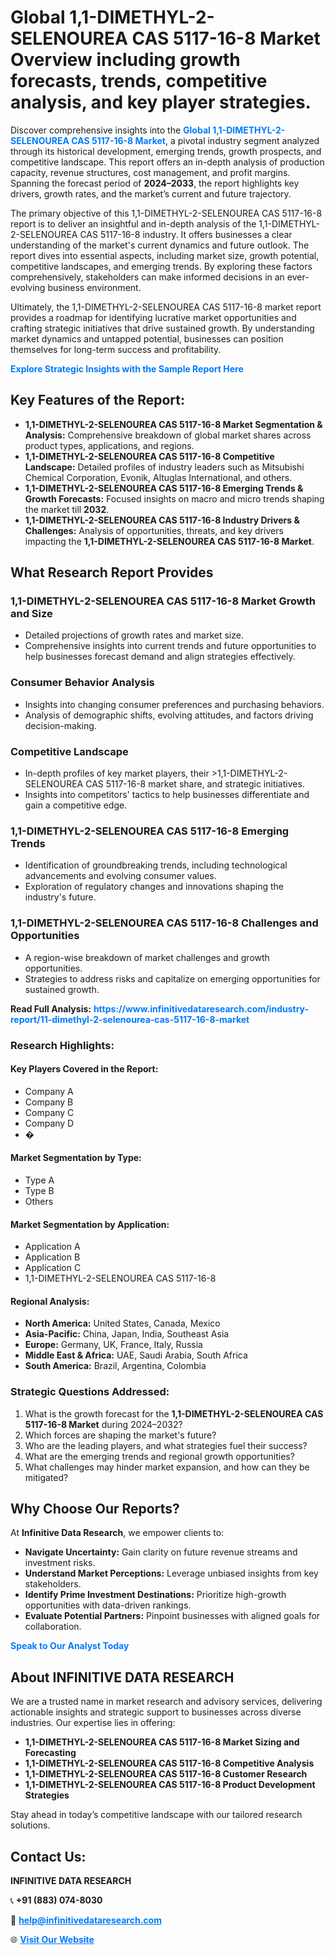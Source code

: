 <h1>Global 1,1-DIMETHYL-2-SELENOUREA CAS 5117-16-8 Market Overview including growth forecasts, trends, competitive analysis, and key player strategies.</h1>
<p>
Discover comprehensive insights into the 
<a href="https://www.infinitivedataresearch.com/industry-report/11-dimethyl-2-selenourea-cas-5117-16-8-market" rel="dofollow" style="color: #007BFF; text-decoration: none;"><strong>Global 1,1-DIMETHYL-2-SELENOUREA CAS 5117-16-8 Market</strong></a>, a pivotal industry segment analyzed through its historical development, emerging trends, growth prospects, and competitive landscape. This report offers an in-depth analysis of production capacity, revenue structures, cost management, and profit margins. Spanning the forecast period of <strong>2024–2033</strong>, the report highlights key drivers, growth rates, and the market’s current and future trajectory.
</p>
<p>
The primary objective of this 1,1-DIMETHYL-2-SELENOUREA CAS 5117-16-8 report is to deliver an insightful and in-depth analysis of the 1,1-DIMETHYL-2-SELENOUREA CAS 5117-16-8 industry. It offers businesses a clear understanding of the market's current dynamics and future outlook. The report dives into essential aspects, including market size, growth potential, competitive landscapes, and emerging trends. By exploring these factors comprehensively, stakeholders can make informed decisions in an ever-evolving business environment.
</p>
<p>
Ultimately, the 1,1-DIMETHYL-2-SELENOUREA CAS 5117-16-8 market report provides a roadmap for identifying lucrative market opportunities and crafting strategic initiatives that drive sustained growth. By understanding market dynamics and untapped potential, businesses can position themselves for long-term success and profitability.
</p>
<p>
<a href="https://www.infinitivedataresearch.com/request-sample/reportId=110169" style="color: #007BFF; text-decoration: none;"><strong>Explore Strategic Insights with the Sample Report Here</strong></a>
</p>

<h2>Key Features of the Report:</h2>
<ul>
<li><strong>1,1-DIMETHYL-2-SELENOUREA CAS 5117-16-8 Market Segmentation & Analysis:</strong> Comprehensive breakdown of global market shares across product types, applications, and regions.</li>
<li><strong>1,1-DIMETHYL-2-SELENOUREA CAS 5117-16-8 Competitive Landscape:</strong> Detailed profiles of industry leaders such as Mitsubishi Chemical Corporation, Evonik, Altuglas International, and others.</li>
<li><strong>1,1-DIMETHYL-2-SELENOUREA CAS 5117-16-8 Emerging Trends & Growth Forecasts:</strong> Focused insights on macro and micro trends shaping the market till <strong>2032</strong>.</li>
<li><strong>1,1-DIMETHYL-2-SELENOUREA CAS 5117-16-8 Industry Drivers & Challenges:</strong> Analysis of opportunities, threats, and key drivers impacting the <strong>1,1-DIMETHYL-2-SELENOUREA CAS 5117-16-8 Market</strong>.</li>
</ul>

<h2>What Research Report Provides</h2>
<h3>1,1-DIMETHYL-2-SELENOUREA CAS 5117-16-8 Market Growth and Size</h3>
<ul>
<li>Detailed projections of growth rates and market size.</li>
<li>Comprehensive insights into current trends and future opportunities to help businesses forecast demand and align strategies effectively.</li>
</ul>

<h3>Consumer Behavior Analysis</h3>
<ul>
<li>Insights into changing consumer preferences and purchasing behaviors.</li>
<li>Analysis of demographic shifts, evolving attitudes, and factors driving decision-making.</li>
</ul>

<h3>Competitive Landscape</h3>
<ul>
<li>In-depth profiles of key market players, their >1,1-DIMETHYL-2-SELENOUREA CAS 5117-16-8 market share, and strategic initiatives.</li>
<li>Insights into competitors' tactics to help businesses differentiate and gain a competitive edge.</li>
</ul>

<h3>1,1-DIMETHYL-2-SELENOUREA CAS 5117-16-8 Emerging Trends</h3>
<ul>
<li>Identification of groundbreaking trends, including technological advancements and evolving consumer values.</li>
<li>Exploration of regulatory changes and innovations shaping the industry's future.</li>
</ul>

<h3>1,1-DIMETHYL-2-SELENOUREA CAS 5117-16-8 Challenges and Opportunities</h3>
<ul>
<li>A region-wise breakdown of market challenges and growth opportunities.</li>
<li>Strategies to address risks and capitalize on emerging opportunities for sustained growth.</li>
</ul>
<p><strong>Read Full Analysis:</strong> <a href="https://www.infinitivedataresearch.com/industry-report/11-dimethyl-2-selenourea-cas-5117-16-8-market" rel="dofollow" style="color: #007BFF; text-decoration: none;"><strong>https://www.infinitivedataresearch.com/industry-report/11-dimethyl-2-selenourea-cas-5117-16-8-market</strong></a></p>
<h3>Research Highlights:</h3>
<h4>Key Players Covered in the Report:</h4>
<ul><li>Company A</li><li>Company B</li><li>Company C</li><li>Company D</li><li>�</li></ul>
<h4>Market Segmentation by Type:</h4>
<ul><li>Type A</li><li>Type B</li><li>Others</li></ul>
<h4>Market Segmentation by Application:</h4>
<ul><li>Application A</li><li>Application B</li><li>Application C</li><li>1,1-DIMETHYL-2-SELENOUREA CAS 5117-16-8</li></ul>

<h4>Regional Analysis:</h4>
<ul>
<li><strong>North America:</strong> United States, Canada, Mexico</li>
<li><strong>Asia-Pacific:</strong> China, Japan, India, Southeast Asia</li>
<li><strong>Europe:</strong> Germany, UK, France, Italy, Russia</li>
<li><strong>Middle East & Africa:</strong> UAE, Saudi Arabia, South Africa</li>
<li><strong>South America:</strong> Brazil, Argentina, Colombia</li>
</ul>

<h3>Strategic Questions Addressed:</h3>
<ol>
<li>What is the growth forecast for the <strong>1,1-DIMETHYL-2-SELENOUREA CAS 5117-16-8 Market</strong> during 2024–2032?</li>
<li>Which forces are shaping the market's future?</li>
<li>Who are the leading players, and what strategies fuel their success?</li>
<li>What are the emerging trends and regional growth opportunities?</li>
<li>What challenges may hinder market expansion, and how can they be mitigated?</li>
</ol>

<h2>Why Choose Our Reports?</h2>
<p>At <strong>Infinitive Data Research</strong>, we empower clients to:</p>
<ul>
<li><strong>Navigate Uncertainty:</strong> Gain clarity on future revenue streams and investment risks.</li>
<li><strong>Understand Market Perceptions:</strong> Leverage unbiased insights from key stakeholders.</li>
<li><strong>Identify Prime Investment Destinations:</strong> Prioritize high-growth opportunities with data-driven rankings.</li>
<li><strong>Evaluate Potential Partners:</strong> Pinpoint businesses with aligned goals for collaboration.</li>
</ul>
<p><a href="https://www.infinitivedataresearch.com/industry-report/11-dimethyl-2-selenourea-cas-5117-16-8-market" rel="dofollow" style="color: #007BFF; text-decoration: none;"><strong>Speak to Our Analyst Today</strong></a></p>

<h2>About INFINITIVE DATA RESEARCH</h2>
<p>We are a trusted name in market research and advisory services, delivering actionable insights and strategic support to businesses across diverse industries. Our expertise lies in offering:</p>
<ul>
<li><strong>1,1-DIMETHYL-2-SELENOUREA CAS 5117-16-8 Market Sizing and Forecasting</strong></li>
<li><strong>1,1-DIMETHYL-2-SELENOUREA CAS 5117-16-8 Competitive Analysis</strong></li>
<li><strong>1,1-DIMETHYL-2-SELENOUREA CAS 5117-16-8 Customer Research</strong></li>
<li><strong>1,1-DIMETHYL-2-SELENOUREA CAS 5117-16-8 Product Development Strategies</strong></li>
</ul>
<p>Stay ahead in today’s competitive landscape with our tailored research solutions.</p>

<h2>Contact Us:</h2>
<p><strong>INFINITIVE DATA RESEARCH</strong></p>
<p>📞 <strong>+91 (883) 074-8030</strong></p>
<p>📧 <strong><a href="mailto:help@infinitivedataresearch.com" style="color: #007BFF;">help@infinitivedataresearch.com</a></strong></p>
<p>🌐 <strong><a href="https://www.infinitivedataresearch.com" rel="dofollow" style="color: #007BFF;">Visit Our Website</a></strong></p>